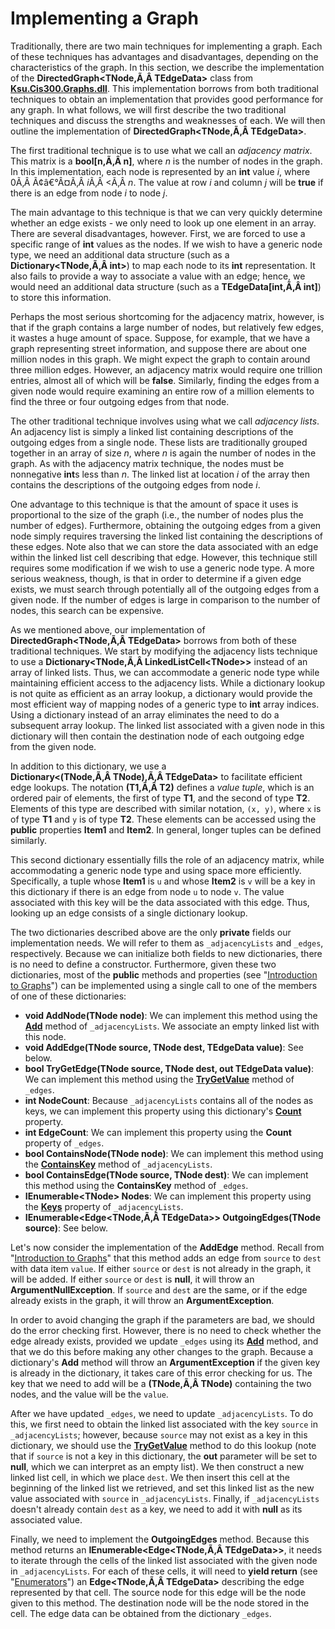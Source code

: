 # Implementing a Graph

Traditionally, there are two main techniques for implementing a graph.
Each of these techniques has advantages and disadvantages, depending on
the characteristics of the graph. In this section, we describe the
implementation of the **DirectedGraph\<TNode,Ã‚Â TEdgeData\>** class
from [**Ksu.Cis300.Graphs.dll**](Ksu.Cis300.Graphs.dll). This
implementation borrows from both traditional techniques to obtain an
implementation that provides good performance for any graph. In what
follows, we will first describe the two traditional techniques and
discuss the strengths and weaknesses of each. We will then outline the
implementation of **DirectedGraph\<TNode,Ã‚Â TEdgeData\>**.

The first traditional technique is to use what we call an *adjacency
matrix*. This matrix is a **bool\[n,Ã‚Â n\]**, where *n* is the number
of nodes in the graph. In this implementation, each node is represented
by an **int** value *i*, where 0Ã‚Â Ã¢â€°Â¤Ã‚Â *i*Ã‚Â \<Ã‚Â *n*. The
value at row *i* and column *j* will be **true** if there is an edge
from node *i* to node *j*.

The main advantage to this technique is that we can very quickly
determine whether an edge exists - we only need to look up one element
in an array. There are several disadvantages, however. First, we are
forced to use a specific range of **int** values as the nodes. If we
wish to have a generic node type, we need an additional data structure
(such as a **Dictionary\<TNode,Ã‚Â int\>**) to map each node to its
**int** representation. It also fails to provide a way to associate a
value with an edge; hence, we would need an additional data structure
(such as a **TEdgeData\[int,Ã‚Â int\]**) to store this information.

Perhaps the most serious shortcoming for the adjacency matrix, however,
is that if the graph contains a large number of nodes, but relatively
few edges, it wastes a huge amount of space. Suppose, for example, that
we have a graph representing street information, and suppose there are
about one million nodes in this graph. We might expect the graph to
contain around three million edges. However, an adjacency matrix would
require one trillion entries, almost all of which will be **false**.
Similarly, finding the edges from a given node would require examining
an entire row of a million elements to find the three or four outgoing
edges from that node.

The other traditional technique involves using what we call *adjacency
lists*. An adjacency list is simply a linked list containing
descriptions of the outgoing edges from a single node. These lists are
traditionally grouped together in an array of size *n*, where *n* is
again the number of nodes in the graph. As with the adjacency matrix
technique, the nodes must be nonnegative **int**s less than *n*. The
linked list at location *i* of the array then contains the descriptions
of the outgoing edges from node *i*.

One advantage to this technique is that the amount of space it uses is
proportional to the size of the graph (i.e., the number of nodes plus
the number of edges). Furthermore, obtaining the outgoing edges from a
given node simply requires traversing the linked list containing the
descriptions of these edges. Note also that we can store the data
associated with an edge within the linked list cell describing that
edge. However, this technique still requires some modification if we
wish to use a generic node type. A more serious weakness, though, is
that in order to determine if a given edge exists, we must search
through potentially all of the outgoing edges from a given node. If the
number of edges is large in comparison to the number of nodes, this
search can be expensive.

As we mentioned above, our implementation of
**DirectedGraph\<TNode,Ã‚Â TEdgeData\>** borrows from both of these
traditional techniques. We start by modifying the adjacency lists
technique to use a **Dictionary\<TNode,Ã‚Â LinkedListCell\<TNode\>\>**
instead of an array of linked lists. Thus, we can accommodate a generic
node type while maintaining efficient access to the adjacency lists.
While a dictionary lookup is not quite as efficient as an array lookup,
a dictionary would provide the most efficient way of mapping nodes of a
generic type to **int** array indices. Using a dictionary instead of an
array eliminates the need to do a subsequent array lookup. The linked
list associated with a given node in this dictionary will then contain
the destination node of each outgoing edge from the given node.

In addition to this dictionary, we use a
**Dictionary\<(TNode,Ã‚Â TNode),Ã‚Â TEdgeData\>** to facilitate
efficient edge lookups. The notation **(T1,Ã‚Â T2)** defines a *value
tuple*, which is an ordered pair of elements, the first of type **T1**,
and the second of type **T2**. Elements of this type are described with
similar notation, `(x, y)`, where `x` is of type **T1** and `y` is of
type **T2**. These elements can be accessed using the **public**
properties **Item1** and **Item2**. In general, longer tuples can be
defined similarly.

This second dictionary essentially fills the role of an adjacency
matrix, while accommodating a generic node type and using space more
efficiently. Specifically, a tuple whose **Item1** is `u` and whose
**Item2** is `v` will be a key in this dictionary if there is an edge
from node `u` to node `v`. The value associated with this key will be
the data associated with this edge. Thus, looking up an edge consists of
a single dictionary lookup.

The two dictionaries described above are the only **private** fields our
implementation needs. We will refer to them as `_adjacencyLists` and
`_edges`, respectively. Because we can initialize both fields to new
dictionaries, there is no need to define a constructor. Furthermore,
given these two dictionaries, most of the **public** methods and
properties (see "[Introduction to
Graphs](/~rhowell/DataStructures/redirect/graph-intro)") can be
implemented using a single call to one of the members of one of these
dictionaries:

  - **void AddNode(TNode node)**: We can implement this method using the
    [**Add**](http://msdn.microsoft.com/en-us/library/k7z0zy8k.aspx)
    method of `_adjacencyLists`. We associate an empty linked list with
    this node.
  - **void AddEdge(TNode source, TNode dest, TEdgeData value)**: See
    below.
  - **bool TryGetEdge(TNode source, TNode dest, out TEdgeData value)**:
    We can implement this method using the
    [**TryGetValue**](http://msdn.microsoft.com/en-us/library/bb347013.aspx)
    method of `_edges`.
  - **int NodeCount**: Because `_adjacencyLists` contains all of the
    nodes as keys, we can implement this property using this
    dictionary's
    [**Count**](http://msdn.microsoft.com/en-us/library/zhcy256f.aspx)
    property.
  - **int EdgeCount**: We can implement this property using the
    **Count** property of `_edges`.
  - **bool ContainsNode(TNode node)**: We can implement this method
    using the
    [**ContainsKey**](http://msdn.microsoft.com/en-us/library/kw5aaea4.aspx)
    method of `_adjacencyLists`.
  - **bool ContainsEdge(TNode source, TNode dest)**: We can implement
    this method using the **ContainsKey** method of `_edges`.
  - **IEnumerable\<TNode\> Nodes**: We can implement this property using
    the
    [**Keys**](http://msdn.microsoft.com/en-us/library/yt2fy5zk.aspx)
    property of `_adjacencyLists`.
  - **IEnumerable\<Edge\<TNode,Ã‚Â TEdgeData\>\> OutgoingEdges(TNode
    source)**: See below.

Let's now consider the implementation of the **AddEdge** method. Recall
from "[Introduction to
Graphs](/~rhowell/DataStructures/redirect/graph-intro)" that this method
adds an edge from `source` to `dest` with data item `value`. If either
`source` or `dest` is not already in the graph, it will be added. If
either `source` or `dest` is **null**, it will throw an
**ArgumentNullException**. If `source` and `dest` are the same, or if
the edge already exists in the graph, it will throw an
**ArgumentException**.

In order to avoid changing the graph if the parameters are bad, we
should do the error checking first. However, there is no need to check
whether the edge already exists, provided we update `_edges` using its
[**Add**](https://docs.microsoft.com/en-us/dotnet/api/system.collections.generic.dictionary-2.add?view=netframework-4.7.2#System_Collections_Generic_Dictionary_2_Add__0__1_)
method, and that we do this before making any other changes to the
graph. Because a dictionary's **Add** method will throw an
**ArgumentException** if the given key is already in the dictionary, it
takes care of this error checking for us. The key that we need to add
will be a **(TNode,Ã‚Â TNode)** containing the two nodes, and the value
will be the `value`.

After we have updated `_edges`, we need to update `_adjacencyLists`. To
do this, we first need to obtain the linked list associated with the key
`source` in `_adjacencyLists`; however, because `source` may not exist
as a key in this dictionary, we should use the
[**TryGetValue**](http://msdn.microsoft.com/en-us/library/bb347013.aspx)
method to do this lookup (note that if `source` is not a key in this
dictionary, the **out** parameter will be set to **null**, which we can
interpret as an empty list). We then construct a new linked list cell,
in which we place `dest`. We then insert this cell at the beginning of
the linked list we retrieved, and set this linked list as the new value
associated with `source` in `_adjacencyLists`. Finally, if
`_adjacencyLists` doesn't already contain `dest` as a key, we need to
add it with **null** as its associated value.

Finally, we need to implement the **OutgoingEdges** method. Because this
method returns an **IEnumerable\<Edge\<TNode,Ã‚Â TEdgeData\>\>**, it
needs to iterate through the cells of the linked list associated with
the given node in `_adjacencyLists`. For each of these cells, it will
need to **yield return** (see
"[Enumerators](http://people.cs.ksu.edu/~rhowell/DataStructures/redirect/enumerators)")
an **Edge\<TNode,Ã‚Â TEdgeData\>** describing the edge represented by
that cell. The source node for this edge will be the node given to this
method. The destination node will be the node stored in the cell. The
edge data can be obtained from the dictionary `_edges`.
